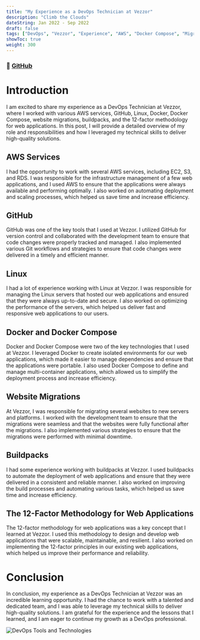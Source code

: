 ```yaml
---
title: "My Experience as a DevOps Technician at Vezzor"
description: "Climb the Clouds"
dateString: Jan 2022 - Sep 2022
draft: false
tags: ["DevOps", "Vezzor", "Experience", "AWS", "Docker Compose", "Migration", "Buildpack", "Twelve-Factor App"]
showToc: true
weight: 300
--- 
```

### 🔗 [GitHub]()

# Introduction

I am excited to share my experience as a DevOps Technician at Vezzor, where I worked with various AWS services, GitHub, Linux, Docker, Docker Compose, website migrations, buildpacks, and the 12-factor methodology for web applications. In this post, I will provide a detailed overview of my role and responsibilities and how I leveraged my technical skills to deliver high-quality solutions.

## AWS Services

I had the opportunity to work with several AWS services, including EC2, S3, and RDS. I was responsible for the infrastructure management of a few web applications, and I used AWS to ensure that the applications were always available and performing optimally. I also worked on automating deployment and scaling processes, which helped us save time and increase efficiency.

## GitHub

GitHub was one of the key tools that I used at Vezzor. I utilized GitHub for version control and collaborated with the development team to ensure that code changes were properly tracked and managed. I also implemented various Git workflows and strategies to ensure that code changes were delivered in a timely and efficient manner.

## Linux

I had a lot of experience working with Linux at Vezzor. I was responsible for managing the Linux servers that hosted our web applications and ensured that they were always up-to-date and secure. I also worked on optimizing the performance of the servers, which helped us deliver fast and responsive web applications to our users.

## Docker and Docker Compose

Docker and Docker Compose were two of the key technologies that I used at Vezzor. I leveraged Docker to create isolated environments for our web applications, which made it easier to manage dependencies and ensure that the applications were portable. I also used Docker Compose to define and manage multi-container applications, which allowed us to simplify the deployment process and increase efficiency.

## Website Migrations

At Vezzor, I was responsible for migrating several websites to new servers and platforms. I worked with the development team to ensure that the migrations were seamless and that the websites were fully functional after the migrations. I also implemented various strategies to ensure that the migrations were performed with minimal downtime.

## Buildpacks

I had some experience working with buildpacks at Vezzor. I used buildpacks to automate the deployment of web applications and ensure that they were delivered in a consistent and reliable manner. I also worked on improving the build processes and automating various tasks, which helped us save time and increase efficiency.

## The 12-Factor Methodology for Web Applications

The 12-factor methodology for web applications was a key concept that I learned at Vezzor. I used this methodology to design and develop web applications that were scalable, maintainable, and resilient. I also worked on implementing the 12-factor principles in our existing web applications, which helped us improve their performance and reliability.

# Conclusion

In conclusion, my experience as a DevOps Technician at Vezzor was an incredible learning opportunity. I had the chance to work with a talented and dedicated team, and I was able to leverage my technical skills to deliver high-quality solutions. I am grateful for the experience and the lessons that I learned, and I am eager to continue my growth as a DevOps professional.

![DevOps Tools and Technologies](/experience/climb-cloud/img1.png)



